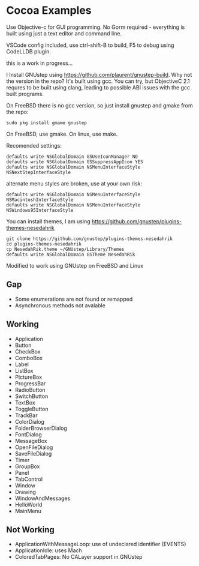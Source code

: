 # Cocoa Examples

Use Objective-c for GUI programming. No Gorm required - everything is built using just a text editor and command line. 

VSCode config included, use ctrl-shift-B to build, F5 to debug using CodeLLDB plugin.

this is a work in progress...

I Install GNUstep using https://github.com/plaurent/gnustep-build. Why not the version in the repo? It's built using gcc. You can try, but ObjectiveC 2.1 requres to be built using clang, leading to possible ABI issues with the gcc built programs.

On FreeBSD there is no gcc version, so just install gnustep and gmake from the repo:
```
sudo pkg install gmame gnustep
```

On FreeBSD, use gmake. On linux, use make.

Recomended settings:
```
defaults write NSGlobalDomain GSUseIconManager NO
defaults write NSGlobalDomain GSSuppressAppIcon YES
defaults write NSGlobalDomain NSMenuInterfaceStyle NSNextStepInterfaceStyle
```
alternate menu styles are broken, use at your own risk:
```
defaults write NSGlobalDomain NSMenuInterfaceStyle NSMacintoshInterfaceStyle
defaults write NSGlobalDomain NSMenuInterfaceStyle NSWindows95InterfaceStyle
```

You can install themes, I am using https://github.com/gnustep/plugins-themes-nesedahrik
```
git clone https://github.com/gnustep/plugins-themes-nesedahrik
cd plugins-themes-nesedahrik
cp NesedahRik.theme ~/GNUstep/Library/Themes
defaults write NSGlobalDomain GSTheme NesedahRik
```
Modified to work using GNUstep on FreeBSD and Linux


## Gap

* Some enumerations are not found or remapped
* Asynchronous methods not avalable

## Working 

* Application
* Button
* CheckBox
* ComboBox
* Label
* ListBox
* PictureBox
* ProgressBar
* RadioButton
* SwitchButton
* TextBox
* ToggleButton
* TrackBar
* ColorDialog
* FolderBrowserDialog
* FontDialog
* MessageBox
* OpenFileDialog
* SaveFileDialog
* Timer
* GroupBox
* Panel
* TabControl
* Window
* Drawing
* WindowAndMessages
* HelloWorld
* MainMenu

## Not Working

* ApplicationWithMessageLoop: use of undeclared identifier (EVENTS)
* ApplicationIdle: uses Mach
* ColoredTabPages: No CALayer support in  GNUstep